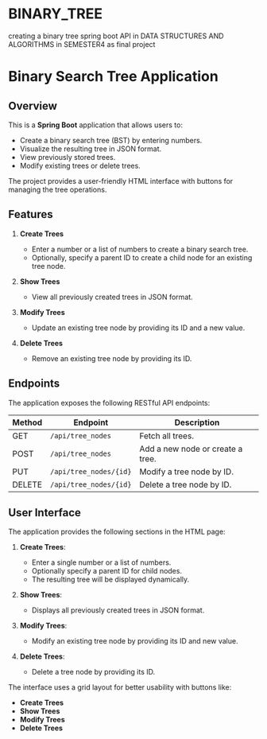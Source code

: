 # BINARY_TREE
creating a binary tree spring boot  API in DATA STRUCTURES AND ALGORITHMS in SEMESTER4 as final project

# Binary Search Tree Application

## Overview
This is a **Spring Boot** application that allows users to:
- Create a binary search tree (BST) by entering numbers.
- Visualize the resulting tree in JSON format.
- View previously stored trees.
- Modify existing trees or delete trees.

The project provides a user-friendly HTML interface with buttons for managing the tree operations.

## Features
1. **Create Trees**
   - Enter a number or a list of numbers to create a binary search tree.
   - Optionally, specify a parent ID to create a child node for an existing tree node.

2. **Show Trees**
   - View all previously created trees in JSON format.

3. **Modify Trees**
   - Update an existing tree node by providing its ID and a new value.

4. **Delete Trees**
   - Remove an existing tree node by providing its ID.

## Endpoints
The application exposes the following RESTful API endpoints:

| Method | Endpoint               | Description                                 |
|--------|------------------------|---------------------------------------------|
| GET    | `/api/tree_nodes`      | Fetch all trees.                           |
| POST   | `/api/tree_nodes`      | Add a new node or create a tree.           |
| PUT    | `/api/tree_nodes/{id}` | Modify a tree node by ID.                  |
| DELETE | `/api/tree_nodes/{id}` | Delete a tree node by ID.                  |

## User Interface
The application provides the following sections in the HTML page:
1. **Create Trees**:
   - Enter a single number or a list of numbers.
   - Optionally specify a parent ID for child nodes.
   - The resulting tree will be displayed dynamically.

2. **Show Trees**:
   - Displays all previously created trees in JSON format.

3. **Modify Trees**:
   - Modify an existing tree node by providing its ID and new value.

4. **Delete Trees**:
   - Delete a tree node by providing its ID.

The interface uses a grid layout for better usability with buttons like:
- **Create Trees**
- **Show Trees**
- **Modify Trees**
- **Delete Trees**



